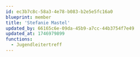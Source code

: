 ```yaml
---
id: ec3b7c8c-58a3-4e78-b083-b2e5e5fc16a0
blueprint: member
title: 'Stefanie Mastel'
updated_by: 66165c6e-09da-45b9-a7cc-44b3754f7e49
updated_at: 1746979899
functions:
  - Jugendleitertreff
---
```

